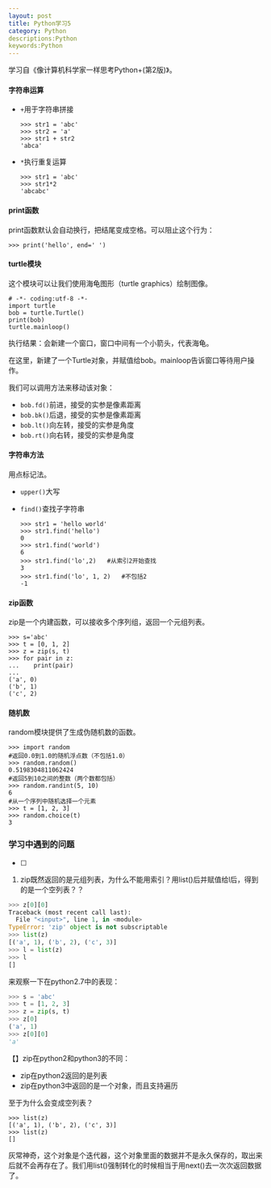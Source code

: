```yaml
---
layout: post
title: Python学习5
category: Python
descriptions:Python
keywords:Python 
---
```


学习自《像计算机科学家一样思考Python+(第2版)》。

<!-- more --> 

#### 字符串运算

+ `+`用于字符串拼接

  ```
  >>> str1 = 'abc'
  >>> str2 = 'a'
  >>> str1 + str2
  'abca'
  ```

+ `*`执行重复运算

  ```
  >>> str1 = 'abc'
  >>> str1*2
  'abcabc'
  ```

#### print函数

print函数默认会自动换行，把结尾变成空格。可以阻止这个行为：

```
>>> print('hello', end=' ')
```

#### turtle模块

这个模块可以让我们使用海龟图形（turtle graphics）绘制图像。

```
# -*- coding:utf-8 -*-
import turtle
bob = turtle.Turtle()
print(bob)
turtle.mainloop()
```

执行结果：会新建一个窗口，窗口中间有一个小箭头，代表海龟。

在这里，新建了一个Turtle对象，并赋值给bob。mainloop告诉窗口等待用户操作。

我们可以调用方法来移动该对象：

+ `bob.fd()`前进，接受的实参是像素距离
+ `bob.bk()`后退，接受的实参是像素距离
+ `bob.lt()`向左转，接受的实参是角度
+ `bob.rt()`向右转，接受的实参是角度

#### 字符串方法

用点标记法。

+ `upper()`大写

+ `find()`查找子字符串

  ```
  >>> str1 = 'hello world'
  >>> str1.find('hello')
  0
  >>> str1.find('world')
  6
  >>> str1.find('lo',2)   #从索引2开始查找
  3
  >>> str1.find('lo', 1, 2)   #不包括2
  -1
  ```

#### zip函数

zip是一个内建函数，可以接收多个序列组，返回一个元组列表。

```
>>> s='abc'
>>> t = [0, 1, 2]
>>> z = zip(s, t)
>>> for pair in z:
...    print(pair)
...    
('a', 0)
('b', 1)
('c', 2)
```

#### 随机数

random模块提供了生成伪随机数的函数。

```
>>> import random
#返回0.0到1.0的随机浮点数（不包括1.0）
>>> random.random()
0.5198304811062424
#返回5到10之间的整数（两个数都包括）
>>> random.randint(5, 10)
6
#从一个序列中随机选择一个元素
>>> t = [1, 2, 3]
>>> random.choice(t)
3
```



### 学习中遇到的问题

- [ ] 

1.  zip既然返回的是元组列表，为什么不能用索引？用list()后并赋值给l后，得到的是一个空列表？？

   ```python
   >>> z[0][0]
   Traceback (most recent call last):
     File "<input>", line 1, in <module>
   TypeError: 'zip' object is not subscriptable
   >>> list(z)
   [('a', 1), ('b', 2), ('c', 3)]
   >>> l = list(z)
   >>> l
   []
   ```

   来观察一下在python2.7中的表现：

   ```python
   >>> s = 'abc'
   >>> t = [1, 2, 3]
   >>> z = zip(s, t)
   >>> z[0]
   ('a', 1)
   >>> z[0][0]
   'a'
   ```

   【】zip在python2和python3的不同：

   + zip在python2返回的是列表
   + zip在python3中返回的是一个对象，而且支持遍历

   至于为什么会变成空列表？

   ```
   >>> list(z)
   [('a', 1), ('b', 2), ('c', 3)]
   >>> list(z)
   []
   ```

   灰常神奇，这个对象是个迭代器，这个对象里面的数据并不是永久保存的，取出来后就不会再存在了。我们用list()强制转化的时候相当于用next()去一次次返回数据了。